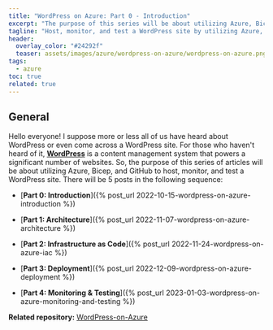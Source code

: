 ```yaml
---
title: "WordPress on Azure: Part 0 - Introduction"
excerpt: "The purpose of this series will be about utilizing Azure, Bicep, and GitHub to host, monitor, and test a WordPress site."
tagline: "Host, monitor, and test a WordPress site by utilizing Azure, Bicep, and GitHub"
header:
  overlay_color: "#24292f"
  teaser: assets/images/azure/wordpress-on-azure/wordpress-on-azure.png
tags:
  - azure
toc: true
related: true
---
```


## General

Hello everyone! I suppose more or less all of us have heard about WordPress or even come across a WordPress site. For those who haven't heard of it, [**WordPress**](https://en.wikipedia.org/wiki/WordPress) is a content management system that powers a significant number of websites. So, the purpose of this series of articles will be about utilizing Azure, Bicep, and GitHub to host, monitor, and test a WordPress site. There will be 5 posts in the following sequence:

- [**Part 0: Introduction**]({% post_url 2022-10-15-wordpress-on-azure-introduction %})

- [**Part 1: Architecture**]({% post_url 2022-11-07-wordpress-on-azure-architecture %})

- [**Part 2: Infrastructure as Code**]({% post_url 2022-11-24-wordpress-on-azure-iac %})

- [**Part 3: Deployment**]({% post_url 2022-12-09-wordpress-on-azure-deployment %})

- [**Part 4: Monitoring & Testing**]({% post_url 2023-01-03-wordpress-on-azure-monitoring-and-testing %})

**Related repository:** [WordPress-on-Azure](https://github.com/christosgalano/WordPress-on-Azure)
